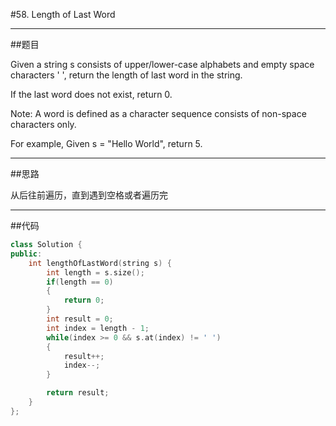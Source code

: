 #58. Length of Last Word

------

##题目

Given a string s consists of upper/lower-case alphabets and empty space characters ' ', return the length of last word in the string.

If the last word does not exist, return 0.

Note: A word is defined as a character sequence consists of non-space characters only.

For example,
Given s = "Hello World",
return 5.

------

##思路

从后往前遍历，直到遇到空格或者遍历完

------

##代码

```cpp
class Solution {
public:
    int lengthOfLastWord(string s) {
        int length = s.size();
        if(length == 0)
        {
            return 0;
        }
        int result = 0;
        int index = length - 1;
        while(index >= 0 && s.at(index) != ' ')
        {
            result++;
            index--;
        }

        return result;
    }
};
```